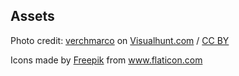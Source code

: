 ## Assets 
Photo credit: <a href="https://visualhunt.co/a6/ead8dca3">verchmarco</a> on <a href="https://visualhunt.com/re8/2eb9118d">Visualhunt.com</a> / <a href="http://creativecommons.org/licenses/by/2.0/"> CC BY</a>
<div>Icons made by <a href="https://www.freepik.com" title="Freepik">Freepik</a> from <a href="https://www.flaticon.com/" title="Flaticon">www.flaticon.com</a></div>